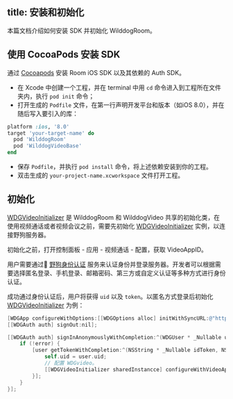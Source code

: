 title: 安装和初始化
---

本篇文档介绍如何安装 SDK 并初始化 WilddogRoom。


## 使用 CocoaPods 安装 SDK

通过 [Cocoapods](https://cocoapods.org/) 安装 Room iOS SDK 以及其依赖的 Auth SDK。

* 在 Xcode 中创建一个工程，并在 terminal 中用 `cd` 命令进入到工程所在文件夹内，执行 `pod init` 命令；
* 打开生成的 `Podfile` 文件，在第一行声明开发平台和版本（如iOS 8.0），并在随后写入要引入的库：

```ruby
platform :ios, '8.0'
target 'your-target-name' do
  pod 'WilddogRoom'
  pod 'WilddogVideoBase'
end
```
* 保存 `Podfile`，并执行 `pod install` 命令，将上述依赖安装到你的工程。
* 双击生成的 `your-project-name.xcworkspace` 文件打开工程。


## 初始化

[WDGVideoInitializer](placeholder) 是 WilddogRoom 和 WilddogVideo 共享的初始化类，在使用视频通话或者视频会议之前，需要先初始化 [WDGVideoInitializer](placeholder) 实例，以连接野狗服务器。

初始化之前，打开控制面板 - 应用 - 视频通话 - 配置，获取 VideoAppID。

用户需要通过 [野狗身份认证](/auth/iOS/index.html) 服务来认证身份并登录服务器。开发者可以根据需要选择匿名登录、手机登录、邮箱密码、第三方或自定义认证等多种方式进行身份认证。

成功通过身份认证后，用户将获得 `uid` 以及 `token`。以匿名方式登录后初始化 [WDGVideoInitializer](placeholder) 为例：

```objectivec
[WDGApp configureWithOptions:[[WDGOptions alloc] initWithSyncURL:@"https://<#VideoAppID#>.wilddogio.com"]];
[[WDGAuth auth] signOut:nil];

[[WDGAuth auth] signInAnonymouslyWithCompletion:^(WDGUser * _Nullable user, NSError * _Nullable error) {
    if (!error) {
        [user getTokenWithCompletion:^(NSString * _Nullable idToken, NSError * _Nullable error) {
            self.uid = user.uid;
            // 配置 WDGvideo。
            [[WDGVideoInitializer sharedInstancce] configureWithVideoAppId:@"your-video-appid" token:idToken];
        }];
    }
}];
```